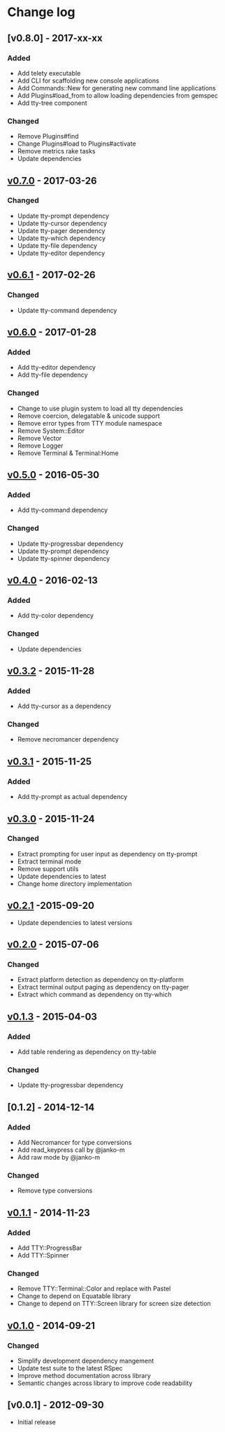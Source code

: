 # Change log

## [v0.8.0] - 2017-xx-xx

### Added
* Add telety executable
* Add CLI for scaffolding new console applications
* Add Commands::New for generating new command line applications
* Add Plugins#load_from to allow loading dependencies from gemspec
* Add tty-tree component

### Changed
* Remove Plugins#find
* Change Plugins#load to Plugins#activate
* Remove metrics rake tasks
* Update dependencies

## [v0.7.0] - 2017-03-26

### Changed
* Update tty-prompt dependency
* Update tty-cursor dependency
* Update tty-pager dependency
* Update tty-which dependency
* Update tty-file dependency
* Update tty-editor dependency

## [v0.6.1] - 2017-02-26

### Changed
* Update tty-command dependency

## [v0.6.0] - 2017-01-28

### Added
* Add tty-editor dependency
* Add tty-file dependency

### Changed
* Change to use plugin system to load all tty dependencies
* Remove coercion, delegatable & unicode support
* Remove error types from TTY module namespace
* Remove System::Editor
* Remove Vector
* Remove Logger
* Remove Terminal & Terminal:Home

## [v0.5.0] - 2016-05-30

### Added
* Add tty-command dependency

### Changed
* Update tty-progressbar dependency
* Update tty-prompt dependency
* Update tty-spinner dependency

## [v0.4.0] - 2016-02-13

### Added
* Add tty-color dependency

### Changed
* Update dependencies

## [v0.3.2] - 2015-11-28

### Added
* Add tty-cursor as a dependency

### Changed
* Remove necromancer dependency

## [v0.3.1] - 2015-11-25

### Added
* Add tty-prompt as actual dependency

## [v0.3.0] - 2015-11-24

### Changed
* Extract prompting for user input as dependency on tty-prompt
* Extract terminal mode
* Remove support utils
* Update dependencies to latest
* Change home directory implementation

## [v0.2.1] -2015-09-20

* Update dependencies to latest versions

## [v0.2.0] - 2015-07-06

### Changed
* Extract platform detection as dependency on tty-platform
* Extract terminal output paging as dependency on tty-pager
* Extract which command as dependency on tty-which

## [v0.1.3] - 2015-04-03

### Added
* Add table rendering as dependency on tty-table

### Changed
* Update tty-progressbar dependency

## [0.1.2] - 2014-12-14

### Added
* Add Necromancer for type conversions
* Add read_keypress call by @janko-m
* Add raw mode by @janko-m

### Changed
* Remove type conversions

## [v0.1.1] - 2014-11-23

### Added
* Add TTY::ProgressBar
* Add TTY::Spinner

### Changed
* Remove TTY::Terminal::Color and replace with Pastel
* Change to depend on Equatable library
* Change to depend on TTY::Screen library for screen size detection

## [v0.1.0] - 2014-09-21

### Changed
* Simplify development dependency mangement
* Update test suite to the latest RSpec
* Improve method documentation across library
* Semantic changes across library to improve code readability

## [v0.0.1] - 2012-09-30

* Initial release

[v0.7.0]: https://github.com/piotrmurach/tty/compare/v0.6.1...v0.7.0
[v0.6.1]: https://github.com/piotrmurach/tty/compare/v0.6.0...v0.6.1
[v0.6.0]: https://github.com/piotrmurach/tty/compare/v0.5.0...v0.6.0
[v0.5.0]: https://github.com/piotrmurach/tty/compare/v0.4.0...v0.5.0
[v0.4.0]: https://github.com/piotrmurach/tty/compare/v0.3.2...v0.4.0
[v0.3.2]: https://github.com/piotrmurach/tty/compare/v0.3.1...v0.3.2
[v0.3.1]: https://github.com/piotrmurach/tty/compare/v0.3.0...v0.3.1
[v0.3.0]: https://github.com/piotrmurach/tty/compare/v0.2.1...v0.3.0
[v0.2.1]: https://github.com/piotrmurach/tty/compare/v0.2.0...v0.2.1
[v0.2.0]: https://github.com/piotrmurach/tty/compare/v0.1.3...v0.2.0
[v0.1.3]: https://github.com/piotrmurach/tty/compare/v0.1.2...v0.1.3
[v0.1.2]: https://github.com/piotrmurach/tty/compare/v0.1.1...v0.1.2
[v0.1.1]: https://github.com/piotrmurach/tty/compare/v0.1.0...v0.1.1
[v0.1.0]: https://github.com/piotrmurach/tty/compare/v0.0.9...v0.1.0
